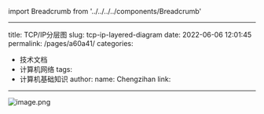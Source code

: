 import Breadcrumb from '../../../../components/Breadcrumb'

<Breadcrumb title="TCP协议基础" />

---
title: TCP/IP分层图
slug: tcp-ip-layered-diagram
date: 2022-06-06 12:01:45
permalink: /pages/a60a41/
categories:
  - 技术文档
  - 计算机网络
tags:
  - 计算机基础知识
author: 
  name: Chengzihan
  link: 
---
![image.png](https://jetzihan-img.oss-cn-beijing.aliyuncs.com/blog/img/006SHRs9gy1h35glz9m3lj30v41831kx.jpg)  
